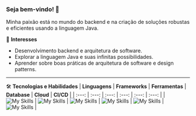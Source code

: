 ### Seja bem-vindo! 👋

Minha paixão está no mundo do backend e na criação de soluções robustas e eficientes usando a linguagem Java.

🌟 **Interesses**
- Desenvolvimento backend e arquitetura de software.
- Explorar a linguagem Java e suas infinitas possibilidades.
- Aprender sobre boas práticas de arquitetura de software e design patterns.
---
🛠️ **Tecnologias e Habilidades**
| **Linguagens** | **Frameworks** | **Ferramentas** | **Database** | **Cloud** | **CI/CD** |
| :---: | :---: | :---: | :---: | :---: | :---: | 
|![My Skills](https://skillicons.dev/icons?i=java,html,css&theme=dark) | ![My Skills](https://skillicons.dev/icons?i=spring,angular&theme=dark) | ![My Skills](https://skillicons.dev/icons?i=git,docker&theme=dark) | ![My Skills](https://skillicons.dev/icons?i=mysql&theme=dark) | ![My Skills](https://skillicons.dev/icons?i=gcp&theme=dark) | ![My Skills](https://skillicons.dev/icons?i=githubactions&theme=dark) |

<!--
- 🔭 I’m currently working on ...
- ☕ I’m currently learning Java language
- 👯 I’m looking to collaborate on ...
- 🤔 I’m looking for help with ...
- 💬 Ask me about ...
- 📫 How to reach me: ...
- 😄 Pronouns: ...
- ⚡ Fun fact: ...
-->
